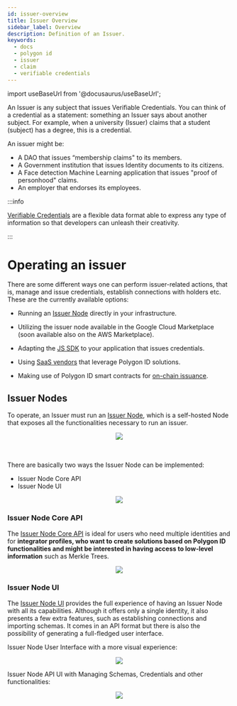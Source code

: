 ```yaml
---
id: issuer-overview
title: Issuer Overview
sidebar_label: Overview
description: Definition of an Issuer.
keywords: 
  - docs
  - polygon id
  - issuer
  - claim
  - verifiable credentials
---
```


import useBaseUrl from '@docusaurus/useBaseUrl';

An Issuer is any subject that issues Verifiable Credentials. You can think of a credential as a statement: something an Issuer says about another subject. For example, when a university (Issuer) claims that a student (subject) has a degree, this is a credential.

An issuer might be: 

- A DAO that issues “membership claims" to its members.
- A Government institution that issues Identity documents to its citizens.
- A Face detection Machine Learning application that issues "proof of personhood" claims. 
- An employer that endorses its employees.

:::info

[Verifiable Credentials](https://www.w3.org/TR/vc-data-model/) are a flexible data format able to express any type of information so that developers can unleash their creativity.

:::

# Operating an issuer

There are some different ways one can perform issuer-related actions, that is, manage and issue credentials, establish connections with holders etc. These are the currently available options:   

- Running an [Issuer Node](/docs/issuer/issuer-core) directly in your infrastructure.

- Utilizing the issuer node available in the Google Cloud Marketplace (soon available also on the AWS Marketplace). 

- Adapting the [JS SDK](https://0xpolygonid.github.io/tutorials/js-sdk/js-sdk-overview/) to your application that issues credentials.

- Using [SaaS vendors](https://ecosystem.polygon.technology/PolygonID/) that leverage Polygon ID solutions.

- Making use of Polygon ID smart contracts for [on-chain issuance](/docs/issuer/on-chain-issuer/on-chain-overview.md/).

## Issuer Nodes

To operate, an Issuer must run an [Issuer Node](/docs/issuer-node/issuer-node-overview.md), which is a self-hosted Node that exposes all the functionalities necessary to run an issuer.

<div align="center">
<img src= {useBaseUrl("img/issuer-intro.png")} align="center" />
</div>
<br></br>

There are basically two ways the Issuer Node can be implemented:

- Issuer Node Core API
- Issuer Node UI

<div align="center">
<img src= {useBaseUrl("img/whole-infra.png")} align="center" />
</div>

### Issuer Node Core API
The [Issuer Node Core API](issuer-core.md) is ideal for users who need multiple identities and for **integrator profiles, who want to create solutions based on Polygon ID functionalities and might be interested in having access to low-level information** such as Merkle Trees. 

<div align="center">
<img src= {useBaseUrl("img/3001.png")} align="center" />
</div>

### Issuer Node UI
The [Issuer Node UI](issuer-node-ui.md) provides the full experience of having an Issuer Node with all its capabilities. Although it offers only a single identity, it also presents a few extra features, such as establishing connections and importing schemas. It comes in an API format but there is also the possibility of generating a full-fledged user interface. 

Issuer Node User Interface with a more visual experience:

<div align="center">
<img src= {useBaseUrl("img/8088.png")} align="center" />
</div>

Issuer Node API UI with Managing Schemas, Credentials and other functionalities:

<div align="center">
<img src= {useBaseUrl("img/3002.png")} align="center" />
</div>

